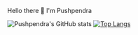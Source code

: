  Hello there 👋 I'm Pushpendra

![Pushpendra's GitHub stats](https://github-readme-stats.vercel.app/api?username=Pushpendra766&show_icons=true&theme=radical)
[![Top Langs](https://github-readme-stats.vercel.app/api/top-langs/?username=Pushpendra766&layout=compact)](https://github.com/Pushpendra766/github-readme-stats)

